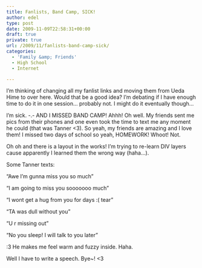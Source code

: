 ```yaml
---
title: Fanlists, Band Camp, SICK!
author: edel
type: post
date: 2009-11-09T22:58:31+00:00
draft: true
private: true
url: /2009/11/fanlists-band-camp-sick/
categories:
  - 'Family &amp; Friends'
  - High School
  - Internet

---
```

I&#8217;m thinking of changing all my fanlist links and moving them from Ueda Hime to over here. Would that be a good idea? I&#8217;m debating if I have enough time to do it in one session&#8230; probably not. I might do it eventually though&#8230;

I&#8217;m sick. -.- AND I MISSED BAND CAMP! Ahhh! Oh well. My friends sent me pics from their phones and one even took the time to text me any moment he could (that was Tanner <3). So yeah, my friends are amazing and I love them! I missed two days of school so yeah, HOMEWORK! Whoot! Not.

Oh oh and there is a layout in the works! I&#8217;m trying to re-learn DIV layers cause apparently I learned them the wrong way (haha&#8230;).

Some Tanner texts:

&#8220;Awe I&#8217;m gunna miss you so much&#8221;
  
&#8220;I am going to miss you sooooooo much&#8221;
  
&#8220;I wont get a hug from you for days :( tear&#8221;
  
&#8220;TA was dull without you&#8221;
  
&#8220;U r missing out&#8221;
  
&#8220;No you sleep! I will talk to you later&#8221;

:3 He makes me feel warm and fuzzy inside. Haha.

Well I have to write a speech. Bye~! <3

<ol class="footnote">
</ol>